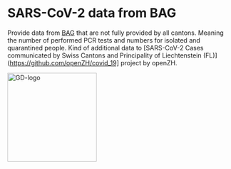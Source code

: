 # SARS-CoV-2 data from BAG

Provide data from [BAG](https://www.bag.admin.ch/bag/de/home/krankheiten/ausbrueche-epidemien-pandemien/aktuelle-ausbrueche-epidemien/novel-cov/situation-schweiz-und-international.html) that are not fully provided by all cantons.
Meaning the number of performed PCR tests and numbers for isolated and quarantined people.
Kind of additional data to [SARS-CoV-2 Cases communicated by Swiss Cantons and Principality of Liechtenstein (FL)](https://github.com/openZH/covid_19] project by openZH.

<img src="https://github.com/maekke/bag_data/blob/master/gd.png" alt="GD-logo" width="200"/>
